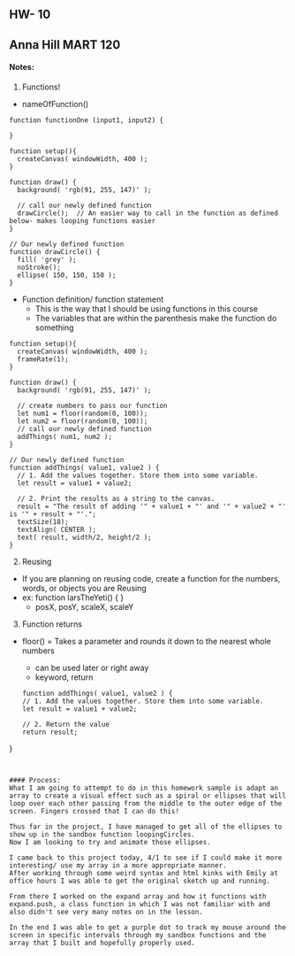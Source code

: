 ## HW- 10
## Anna Hill MART 120

#### Notes:
1. Functions!
  - nameOfFunction()

  ```
  function functionOne (input1, input2) {

  }

  function setup(){
    createCanvas( windowWidth, 400 );
}

function draw() {
    background( 'rgb(91, 255, 147)' );

    // call our newly defined function
    drawCircle();  // An easier way to call in the function as defined below- makes looping functions easier
}

// Our newly defined function
function drawCircle() {
    fill( 'grey' );
    noStroke();
    ellipse( 150, 150, 150 );
}
  ```

  - Function definition/ function statement
    - This is the way that I should be using functions in this course
    - The variables that are within the parenthesis make the function do something

  ```
  function setup(){
    createCanvas( windowWidth, 400 );
    frameRate(1);
}

function draw() {
    background( 'rgb(91, 255, 147)' );

    // create numbers to pass our function
    let num1 = floor(random(0, 100));
    let num2 = floor(random(0, 100));
    // call our newly defined function
    addThings( num1, num2 );
}

// Our newly defined function
function addThings( value1, value2 ) {
    // 1. Add the values together. Store them into some variable.
    let result = value1 + value2;

    // 2. Print the results as a string to the canvas.
    result = "The result of adding '" + value1 + "' and '" + value2 + "' is '" + result + "'.";
    textSize(18);
    textAlign( CENTER );
    text( result, width/2, height/2 );
}
```

2. Reusing
  - If you are planning on reusing code, create a function for the numbers, words, or objects you are Reusing
  - ex: function larsTheYeti() {  }
    - posX, posY, scaleX, scaleY

3. Function returns
  - floor() = Takes a parameter and rounds it down to the nearest whole numbers
    - can be used later or right away
    - keyword, return

    ```
    function addThings( value1, value2 ) {
    // 1. Add the values together. Store them into some variable.
    let result = value1 + value2;

    // 2. Return the value
    return result;
}
```


#### Process:
What I am going to attempt to do in this homework sample is adapt an array to create a visual effect such as a spiral or ellipses that will loop over each other passing from the middle to the outer edge of the screen. Fingers crossed that I can do this!

Thus far in the project, I have managed to get all of the ellipses to show up in the sandbox function loopingCircles.
Now I am looking to try and animate those ellipses.

I came back to this project today, 4/1 to see if I could make it more interesting/ use my array in a more appropriate manner.
After working through some weird syntax and html kinks with Emily at office hours I was able to get the original sketch up and running.

From there I worked on the expand array and how it functions with expand.push, a class function in which I was not familiar with and also didn't see very many notes on in the lesson.

In the end I was able to get a purple dot to track my mouse around the screen in specific intervals through my sandbox functions and the array that I built and hopefully properly used. 
